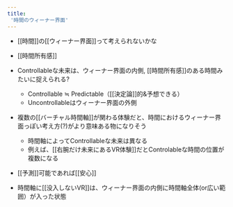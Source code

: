 ```yaml
---
title:
 '時間のウィーナー界面'
---
```


- [[時間]]の[[ウィーナー界面]]って考えられないかな
- [[時間所有感]]
- Controllableな未来は、ウィーナー界面の内側, [[時間所有感]]のある時間みたいに捉えられる?
    - Controllable ≒ Predictable（[[決定論]]的&予想できる）
    - Uncontrollableはウィーナー界面の外側
- 複数の[[バーチャル時間軸]]が関わる体験だと、時間におけるウィーナー界面っぽい考え方(?)がより意味ある物になりそう
    - 時間軸によってControllableな未来は異なる
    - 例えば、[[右腕だけ未来にあるVR体験]]だとControlableな時間の位置が複数になる

- [[予測]]可能であれば[[安心]]

- 時間軸に[[没入しないVR]]は、ウィーナー界面の内側に時間軸全体(or広い範囲）が入った状態